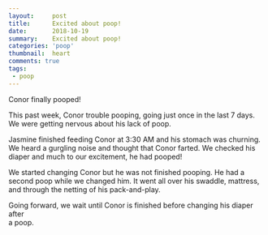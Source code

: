 ```yaml
---
layout:     post
title:      Excited about poop!
date:       2018-10-19  
summary:    Excited about poop!
categories: 'poop'
thumbnail:  heart
comments: true
tags:
 - poop  
---
```

Conor finally pooped!

This past week, Conor trouble pooping, going just once in the last 7
days. We were getting nervous about his lack of poop.

Jasmine finished feeding Conor at 3:30 AM and his stomach was churning. We
heard a gurgling noise and thought that Conor farted. We checked his diaper and
much to our excitement, he had pooped!  

We started changing Conor but he was not finished pooping. He had a second poop
while we changed him. It went all over his swaddle, mattress, and through the
netting of his pack-and-play.

Going forward, we wait until Conor is finished before changing his diaper after  
a poop.
